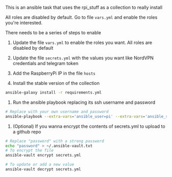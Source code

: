 This is an ansible task that uses the rpi_stuff as a collection to really install

All roles are disabled by default. Go to file `vars.yml` and enable the roles you're interested.

There needs to be a series of steps to enable
1. Update the file `vars.yml` to enable the roles you want. All roles are disabled by default

1. Update the file `secrets.yml` with the values you want like NordVPN credentials and telegram token

1. Add the RaspberryPi IP in the file `hosts`

1. Install the stable version of the collection
``` bash
ansible-galaxy install -r requirements.yml
```

1. Run the ansible playbook replacing its ssh username and password
```bash
# Replace with your own username and password
ansible-playbook --extra-vars='ansible_user=pi' --extra-vars='ansible_ssh_pass=raspberry' site.yml
```

1. (Optional) If you wanna encrypt the contents of secrets.yml to upload to a github repo
``` bash
# Replace "password" with a strong password
echo "password" > ~/.ansible-vault.txt
# To encrypt the file
ansible-vault encrypt secrets.yml

# To update or add a new value
ansible-vault decrypt secrets.yml
```
